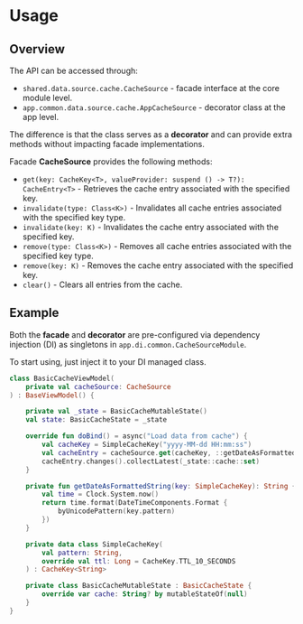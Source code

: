 # Usage

## Overview

The API can be accessed through:
- `shared.data.source.cache.CacheSource` - facade interface at the core module level.
- `app.common.data.source.cache.AppCacheSource` - decorator class at the app level.

The difference is that the class serves as a **decorator** and can provide extra methods without impacting facade implementations.

Facade **CacheSource** provides the following methods:

- `get(key: CacheKey<T>, valueProvider: suspend () -> T?): CacheEntry<T>` - Retrieves the cache entry associated with the specified key.
- `invalidate(type: Class<K>)` - Invalidates all cache entries associated with the specified key type.
- `invalidate(key: K)` - Invalidates the cache entry associated with the specified key.
- `remove(type: Class<K>)` - Removes all cache entries associated with the specified key type.
- `remove(key: K)` - Removes the cache entry associated with the specified key.
- `clear()` - Clears all entries from the cache. 

## Example

Both the **facade** and **decorator** are pre-configured via dependency injection (DI) as singletons in `app.di.common.CacheSourceModule`.

To start using, just inject it to your DI managed class.

```kotlin
class BasicCacheViewModel(
    private val cacheSource: CacheSource
) : BaseViewModel() {

    private val _state = BasicCacheMutableState()
    val state: BasicCacheState = _state

    override fun doBind() = async("Load data from cache") {
        val cacheKey = SimpleCacheKey("yyyy-MM-dd HH:mm:ss")
        val cacheEntry = cacheSource.get(cacheKey, ::getDateAsFormattedString)
        cacheEntry.changes().collectLatest(_state::cache::set)
    }

    private fun getDateAsFormattedString(key: SimpleCacheKey): String {
        val time = Clock.System.now()
        return time.format(DateTimeComponents.Format {
            byUnicodePattern(key.pattern)
        })
    }

    private data class SimpleCacheKey(
        val pattern: String,
        override val ttl: Long = CacheKey.TTL_10_SECONDS
    ) : CacheKey<String>

    private class BasicCacheMutableState : BasicCacheState {
        override var cache: String? by mutableStateOf(null)
    }
}
```
